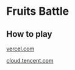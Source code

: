 # Fruits Battle

## How to play

[vercel.com](https://fruits-battle.vercel.app/)

[cloud.tencent.com](https://fruits-battle-6gyadt9u2aaa28c8-1256732922.ap-shanghai.app.tcloudbase.com/)
